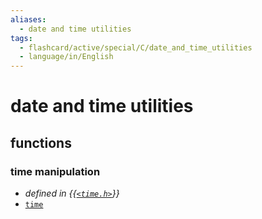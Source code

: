 ```yaml
---
aliases:
  - date and time utilities
tags:
  - flashcard/active/special/C/date_and_time_utilities
  - language/in/English
---
```


# date and time utilities

## functions

### time manipulation

- _defined in {{[`<time.h>`](../../general/C%20date%20and%20time%20functions.md)}}_
- [`time`](date%20and%20time%20utilities/time.md)
